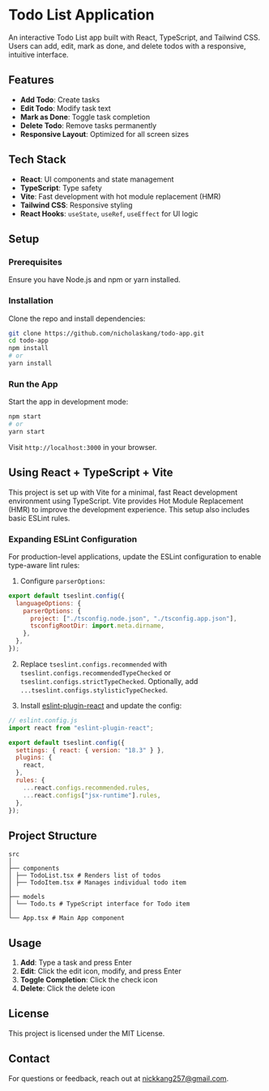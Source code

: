 # Todo List Application

An interactive Todo List app built with React, TypeScript, and Tailwind CSS. Users can add, edit, mark as done, and delete todos with a responsive, intuitive interface.

## Features

- **Add Todo**: Create tasks
- **Edit Todo**: Modify task text
- **Mark as Done**: Toggle task completion
- **Delete Todo**: Remove tasks permanently
- **Responsive Layout**: Optimized for all screen sizes

## Tech Stack

- **React**: UI components and state management
- **TypeScript**: Type safety
- **Vite**: Fast development with hot module replacement (HMR)
- **Tailwind CSS**: Responsive styling
- **React Hooks**: `useState`, `useRef`, `useEffect` for UI logic

## Setup

### Prerequisites

Ensure you have Node.js and npm or yarn installed.

### Installation

Clone the repo and install dependencies:

```bash
git clone https://github.com/nicholaskang/todo-app.git
cd todo-app
npm install
# or
yarn install
```

### Run the App

Start the app in development mode:

```bash
npm start
# or
yarn start
```

Visit `http://localhost:3000` in your browser.

## Using React + TypeScript + Vite

This project is set up with Vite for a minimal, fast React development environment using TypeScript. Vite provides Hot Module Replacement (HMR) to improve the development experience. This setup also includes basic ESLint rules.

### Expanding ESLint Configuration

For production-level applications, update the ESLint configuration to enable type-aware lint rules:

1. Configure `parserOptions`:

```js
export default tseslint.config({
  languageOptions: {
    parserOptions: {
      project: ["./tsconfig.node.json", "./tsconfig.app.json"],
      tsconfigRootDir: import.meta.dirname,
    },
  },
});
```

2. Replace `tseslint.configs.recommended` with `tseslint.configs.recommendedTypeChecked` or `tseslint.configs.strictTypeChecked`. Optionally, add `...tseslint.configs.stylisticTypeChecked`.

3. Install [eslint-plugin-react](https://github.com/jsx-eslint/eslint-plugin-react) and update the config:

```js
// eslint.config.js
import react from "eslint-plugin-react";

export default tseslint.config({
  settings: { react: { version: "18.3" } },
  plugins: {
    react,
  },
  rules: {
    ...react.configs.recommended.rules,
    ...react.configs["jsx-runtime"].rules,
  },
});
```

## Project Structure

```
src
│
├── components
│ ├── TodoList.tsx # Renders list of todos
│ ├── TodoItem.tsx # Manages individual todo item
│
├── models
│ └── Todo.ts # TypeScript interface for Todo item
│
└── App.tsx # Main App component
```

## Usage

1. **Add**: Type a task and press Enter
2. **Edit**: Click the edit icon, modify, and press Enter
3. **Toggle Completion**: Click the check icon
4. **Delete**: Click the delete icon

## License

This project is licensed under the MIT License.

## Contact

For questions or feedback, reach out at [nickkang257@gmail.com](mailto:nickkang257@gmail.com).
